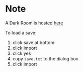 # Note
A Dark Room is hosted [here](http://adarkroom.doublespeakgames.com/)

To load a save:
1. click save at bottom
2. click import 
3. click yes 
4. copy `save.txt` to the dialog box 
5. click import
